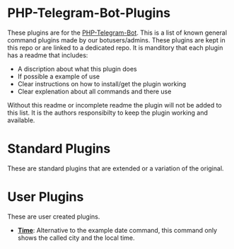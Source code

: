 # PHP-Telegram-Bot-Plugins
These plugins are for the [PHP-Telegram-Bot](https://github.com/php-telegram-bot).
This is a list of known general command plugins made by our botusers/admins. These plugins are kept in this repo or are linked to a dedicated repo. It is manditory that each plugin has a readme that includes:
* A discription about what this plugin does
* If possible a example of use
* Clear instructions on how to install/get the plugin working
* Clear explenation about all commands and there use

Without this readme or incomplete readme the plugin will not be added to this list.
It is the authors responsibilty to keep the plugin working and available.

# Standard Plugins

These are standard plugins that are extended or a variation of the original.

# User Plugins

These are user created plugins.

* [**Time**](https://github.com/bafplus/PHP-Telegram-Bot-Plugins/tree/master/CustomCommands/time):
  Alternative to the example date command, this command only shows the called city and the local time.

